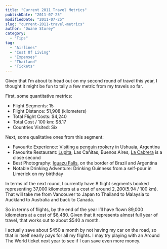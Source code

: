 ```yaml
---
title: "Current 2011 Travel Metrics"
publishDate: "2011-07-25"
modifiedDate: "2011-07-25"
slug: "current-2011-travel-metrics"
author: "Duane Storey"
category:
  - "Tips"
tag:
  - "Airlines"
  - "Cost Of Living"
  - "Expenses"
  - "Thailand"
  - "Tickets"
---
```


Given that I’m about to head out on my second round of travel this year, I thought it might be fun to tally a few metric from my travels so far.

First, some quantitative metrics:

- Flight Segments: 15
- Flight Distance: 51,908 (kilometers)
- Total Flight Costs: $4,240
- Total Cost / 100 km: $8.17
- Countries Visited: Six

Next, some qualitative ones from this segment:

- Favourite Experience: [Visiting a penguin rookery](/2011/update-from-the-end-of-the-world/) in Ushuaia, Argentina
- Favourite Restaurant: [Lupita](http://www.lupitaweb.com.ar/), Las Cañitas, Buenos Aires, [La Cabrera](http://www.parrillalacabrera.com.ar/) is a close second
- Best Photography: [Iguazu Falls](/2011/weekend-trip-to-iguazu-falls/), on the border of Brazil and Argentina
- Notable Drinking Adventure: Drinking Guinness from a self-pour in Limerick on my birthday

In terms of the next round, I currently have 8 flight segments booked representing 37,000 kilometers at a cost of around $2,200 ($5.94 / 100 km). That will take me from Vancouver to Japan to Thailand to Malaysia to Auckland to Australia and back to Canada.

So in terms of flights, by the end of the year I’ll have flown 89,000 kilometers at a cost of $6,480. Given that it represents almost full year of travel, that works out to about $540 a month.

I actually save about $450 a month by not having my car on the road, so that in itself nearly pays for all my flights. I may try playing with an Around The World ticket next year to see if I can save even more money.
